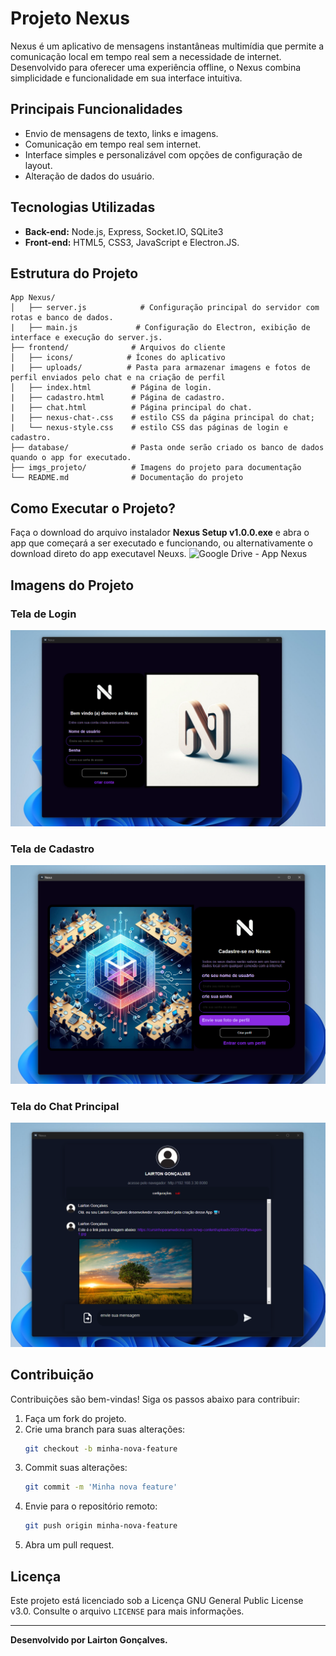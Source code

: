 # Projeto Nexus

Nexus é um aplicativo de mensagens instantâneas multimídia que permite a comunicação local em tempo real sem a necessidade de internet. Desenvolvido para oferecer uma experiência offline, o Nexus combina simplicidade e funcionalidade em sua interface intuitiva.

## Principais Funcionalidades
- Envio de mensagens de texto, links e imagens.
- Comunicação em tempo real sem internet.
- Interface simples e personalizável com opções de configuração de layout.
- Alteração de dados do usuário.

## Tecnologias Utilizadas
- **Back-end:** Node.js, Express, Socket.IO, SQLite3
- **Front-end:** HTML5, CSS3, JavaScript e Electron.JS.

## Estrutura do Projeto
```plaintext
App Nexus/
│   ├── server.js            # Configuração principal do servidor com rotas e banco de dados.
|   ├── main.js             # Configuração do Electron, exibição de interface e execução do server.js.
├── frontend/              # Arquivos do cliente
│   ├── icons/            # Ícones do aplicativo
|   ├── uploads/          # Pasta para armazenar imagens e fotos de perfil enviados pelo chat e na criação de perfil
│   ├── index.html         # Página de login.
|   ├── cadastro.html      # Página de cadastro.
|   ├── chat.html          # Página principal do chat.
|   ├── nexus-chat-.css    # estilo CSS da página principal do chat;
|   └── nexus-style.css    # estilo CSS das páginas de login e cadastro.
├── database/              # Pasta onde serão criado os banco de dados quando o app for executado.
├── imgs_projeto/          # Imagens do projeto para documentação
└── README.md              # Documentação do projeto
```

## Como Executar o Projeto?
Faça o download do arquivo instalador **Nexus Setup v1.0.0.exe** e abra o app que começará a ser executado e funcionando, ou alternativamente o download direto do app executavel Neuxs.
![Google Drive - App Nexus](https://drive.google.com/drive/folders/1WFIys5BpaCrwN8VrCwLOit9GEg1OXelk?usp=drive_link)

## Imagens do Projeto
### Tela de Login
![Tela de Login](imgs_projeto/login.png)

### Tela de Cadastro
![Tela de Cadastro](imgs_projeto/cadsstro.png)

### Tela do Chat Principal
![Tela do Chat Principal](imgs_projeto/chat.png)

## Contribuição
Contribuições são bem-vindas! Siga os passos abaixo para contribuir:
1. Faça um fork do projeto.
2. Crie uma branch para suas alterações:
   ```bash
   git checkout -b minha-nova-feature
   ```
3. Commit suas alterações:
   ```bash
   git commit -m 'Minha nova feature'
   ```
4. Envie para o repositório remoto:
   ```bash
   git push origin minha-nova-feature
   ```
5. Abra um pull request.

## Licença
Este projeto está licenciado sob a Licença GNU General Public License v3.0. Consulte o arquivo `LICENSE` para mais informações.

---
**Desenvolvido por Lairton Gonçalves.**

